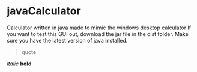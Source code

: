 # javaCalculator
Calculator written in java made to mimic the windows desktop calculator
If you want to test this GUI out, download the jar file in the dist folder.
Make sure you have the latest version of java installed.

>quote

*italic*
**bold**
